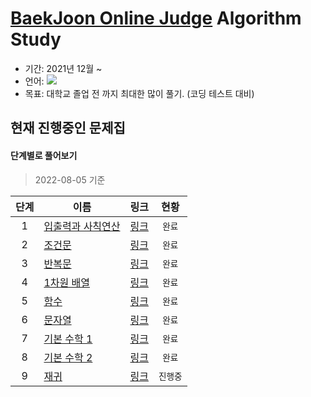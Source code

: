 # [BaekJoon Online Judge](https://www.acmicpc.net/) Algorithm Study
- 기간: 2021년 12월 ~
- 언어: <img src="https://img.shields.io/badge/C++-00599C?style=flat&logo=c%2B%2B&logoColor=white"/>
- 목표: 대학교 졸업 전 까지 최대한 많이 풀기. (코딩 테스트 대비)

## 현재 진행중인 문제집
#### 단계별로 풀어보기
> 2022-08-05 기준 

|**단계**|**이름**|**링크**|**현황**|
|:-:|-|-|:-:|
|1|[입출력과 사칙연산](https://github.com/klay9502/Learning/tree/master/%EB%8B%A8%EA%B3%84%EB%B3%84%20%EB%AC%B8%EC%A0%9C/01_%EC%9E%85%EC%B6%9C%EB%A0%A5%EA%B3%BC%EC%82%AC%EC%B9%99%EC%97%B0%EC%82%B0)|[링크](https://www.acmicpc.net/step/1)|`완료`|
|2|[조건문](https://github.com/klay9502/Learning/tree/master/%EB%8B%A8%EA%B3%84%EB%B3%84%20%EB%AC%B8%EC%A0%9C/02_%EC%A1%B0%EA%B1%B4%EB%AC%B8)|[링크](https://www.acmicpc.net/step/4)|`완료`|
|3|[반복문](https://github.com/klay9502/Learning/tree/master/%EB%8B%A8%EA%B3%84%EB%B3%84%20%EB%AC%B8%EC%A0%9C/03_%EB%B0%98%EB%B3%B5%EB%AC%B8)|[링크](https://www.acmicpc.net/step/3)|`완료`|
|4|[1차원 배열](https://github.com/klay9502/Learning/tree/master/%EB%8B%A8%EA%B3%84%EB%B3%84%20%EB%AC%B8%EC%A0%9C/04_1%EC%B0%A8%EC%9B%90%EB%B0%B0%EC%97%B4)|[링크](https://www.acmicpc.net/step/6)|`완료`|
|5|[함수](https://github.com/klay9502/Learning/tree/master/%EB%8B%A8%EA%B3%84%EB%B3%84%20%EB%AC%B8%EC%A0%9C/05_%ED%95%A8%EC%88%98)|[링크](https://www.acmicpc.net/step/5)|`완료`|
|6|[문자열](https://github.com/klay9502/Learning/tree/master/%EB%8B%A8%EA%B3%84%EB%B3%84%20%EB%AC%B8%EC%A0%9C/06_%EB%AC%B8%EC%9E%90%EC%97%B4)|[링크](https://www.acmicpc.net/step/7)|`완료`|
|7|[기본 수학 1](https://github.com/klay9502/Learning/tree/master/%EB%8B%A8%EA%B3%84%EB%B3%84%20%EB%AC%B8%EC%A0%9C/07_%EA%B8%B0%EB%B3%B8%EC%88%98%ED%95%991)|[링크](https://www.acmicpc.net/step/8)|`완료`|
|8|[기본 수학 2]()|[링크](https://www.acmicpc.net/step/10)|`완료`|
|9|[재귀]()|[링크](https://www.acmicpc.net/step/19)|`진행중`|
